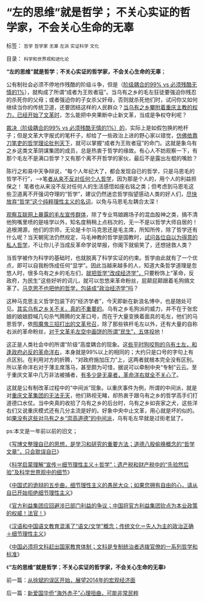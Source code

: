 # “左的思维”就是哲学；&nbsp;不关心实证的哲学家，不会关心生命的无辜

标签： `哲学` `哲学家` `无辜` `左派` `实证科学` `文化` 

目录： `科学和世界观和进化论`

**“左的思维”就是哲学**；**不关心实证的哲学家，不会关心生命的无辜**；

公有制社会必须不停地作残酷的阶级斗争，但是（[阶级耦合的99% vs
必须残酷无情的1%](../../../2012/4/9/被残杀的亲人，被灭绝的人性.md)），就构成了所谓“成者为王败者寇”。当乌有之乡的毛左狂徒要强迫你残忍的杀死你的父母；或者强迫你的子女杀父奸母，否则就杀死他们时，试问你又如何继续当你的传统卫道，还要团结这样的人民群众？[当乌有之乡攀附着重庆主教的权力，已经开始了文革时](../../../2012/3/18/乌有之乡是典型的黑社会.md)，怎么能把中央果断中止新文革，当成是争权夺利呢？

[裁决（阶级耦合的99%
vs
必须残酷无情的1%）的](../../../2012/4/9/文革为什么难以避免而且必须疯狂？.md)，实际上是如假包换的枪杆子；但是文革大字报式的笔杆子，却给了一些政治上进的野心家以错觉，[仿佛依靠刀笔吏的哲学理论批判天下](../../../2009/8/22/刀笔吏之史诗与史实.md)，就可以掌握“成者为王败者寇”的命门。这就是象乌有之乡这类文革阴谋集团的成员，总是热衷于哲学的缘故。有心人不妨观察一下，有那个毛左不是满口哲学？又有那个离不开哲学的家伙，最后不是露出左棍的嘴脸？

陈行之和易中天争辩说，“每个人年纪大了，都会发现自已的哲学，只是马恩毛的哲学不行”，——>笔[者从来不反对任何个人哲学](../../../2009/11/27/个人信仰请止于个人“私”之边界.md)，因为那是个人的，用个人的利益担保之！
笔者也从来没不反对任何人的生活感悟如座右铭之类；但考虑到马恩毛这些卫道离不开强词夺理的“哲学”，建议仍然迷恋哲学指望感动人类的好人们，[尽快放弃“哲学”这个纯粹理性主义的名词](../../../2010/2/3/迷恋哲学不是邪恶的，就是没用的.md)，以免与马恩毛左耦合太深！

[观察互联网上暴露的毛左宣传群体](../../../2012/4/4/谣言之令人讨厌，如同博客里的苍蝇.md)，除了专业骂娘踢场子的混血股神之类，搞不清他狗嘴里喷的是啥学以外，知名度稍稍上点档次的，无一不是以哲学大师自居的！追根溯源，他们的宗师，无论是卡尔马克思还是毛主席，所知所传，除了哲学还有什么呢？当天朝宪法仍然规定，马毛神教的哲学是国教时，[试问各位自以为得意的私人哲学](../../../2010/6/24/中国哲学家泛滥成灾的原因.md)，不让你儿子当成反革命学说举报，你阁下就偷笑了，还想拯救人类？

当哲学被作为科学的基础时，也就脱离了科学实证的约束。哲学由此就有了一个优点，即可以自我粉饰成任何“显学”。因此当越来越多的人，知道大条哲学道理是忽悠人时，很多乌有之乡的毛左们，[就把哲学“改成经济学”，](../../../2010/10/18/世界上没有“右派”的哲学家.md)只要粉饰上“革命，反政府，为民生”这些好听的词儿，就可以忽悠来革命粉丝，屁颠屁颠跟着毛狗搞文革了。[马克思不也把他的哲学，包装成“政治经济学”吗](../../../2010/1/21/三种现代经济学体系和经济学的科学实证源.md)？

这种马克思主义哲学包装下的“经济学者”，今天即新在新浪名博中，也是随处可见。[其实乌有之乡关不关，真的不重要的](../../../2012/4/9/公有制社会的道德层次由身份决定.md)。乌有之乡毛狗派的威力，并不在于张宏娘的娘娘腔喊几句杀气腾腾的文革口号，而在于大量变换着面具的毛左，他们的马恩哲学，依[照魔鬼三招打出的文革号召](../../../2010/3/19/魔鬼三招！中国顶得了几招？.md)，除了那些铁杆毛左以外，还有大量的自称右派的革命粉丝，[对于文革毛左空中画饼的所谓“民生”，五体投地](../../../2010/9/21/讲民主首先不要“闹民粹”.md)！

这正是人类社会中的所谓“阶级”高度耦合的现象。这[些平时狗咬狗的乌有土左，和逢政府必反的革命洋右](../../../2012/2/9/土左和洋右的五四精神和民粹冲击波的革命.md)，本身就是99%以上的相同的；大约只是口号的字句上有点区别。在利用对方的折腾，“对政府施加压力”上，这两者就根本完全没有区别。所以革命洋右对于薄主席落马，甚至颇为可惜，据说可以牵制中央“专制”云云。至于重庆文革中几万非法被捕者，[有多少是无辜者，革命洋右就全不关心了](../../../2012/4/8/“道德治国”预定的和最终的替罪羊.md)。

这就是公有制改革过程中的“中间派”现象。以重庆事件为例，所谓的中间派，就是对[重庆文革集团的无法无天](../../../2012/3/21/重庆打黑说话算数，只办文强一个官.md)，他们熟视无睹，却热衷于跟乌有之乡的哲学高手们打道德口水仗。当中央真的收拾了乌有之乡的后台时，乌有之乡如丧家之犬，这些洋右们又说重庆模式还有几分主流是好的。好象中央中止文革，用心就是坏的似的。如[果没有这些对乌有之乡“崇高道德”的中间派](http://blog.sina.com.cn/s/blog_5563a64d0102e0ng.html)，乌有毛左早就是过街老鼠了。

ps:本文是一年前以前的旧文；

《[写博文整理自已的思想，是学习和研究的重要方法；道德八股偷换概念的“哲学文章”，只会耽误自已](../../../2013/10/12/写博文梳理股市的逻辑，理解“通胀无牛市”中的要素.md)》

《[科学启蒙理解“宣传＝细节理性主义＋哲学”；遗产税和财产税中的“先验然后验”及科学世界观中的细节](../../../2013/10/12/科学理解“宣传＝细节理性主义＋哲学”中的“细节”.md)》

《[中国式的诡辩的五步曲，细节理性主义的愚民大众；如果您拥有自由的心，请从自已开始拒绝细节理性主义](../../../2013/10/13/中国式的诡辩的五步曲，细节理性主义的愚民大众.md)》

《[官方利益集团应回避涉已部门利益的争议；中国将官方利益集团钦点为本业政策的权威！法官！](../../../2013/10/16/“只有主犯才能当本案法官”的特色还是中国梦吗？.md)》

《[汉语和中国语文教育混淆了“语文/文学”概念；传统文化＝先人为主的政治正确＋细节理性主义](../../../2013/10/17/语文不是文学，以偏概全的作文教育中的细节理性主义.md)》

《[中国必须将文科赶出国家教育体制；文科是专制统治者选拨官僚的一系列哲学和标准](../../../2013/10/20/中国教育必须将文科赶出国家体制.md)》

《**“左的思维”就是哲学**；**不关心实证的哲学家，不会关心生命的无辜**》

前一篇：[从徐斌的误区开始，展望2014年的宏观经济面](../../../2014/1/1/从徐斌的误区开始，展望2014年的宏观经济面.md)

后一篇：[新爱国华侨“海外赤子”心理扭曲，可能非常民粹](../../../2014/1/1/新爱国华侨“海外赤子”心理扭曲，可能非常民粹.md)